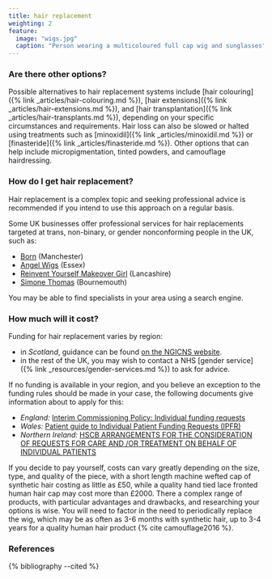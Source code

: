 ```yaml
---
title: hair replacement
weighting: 2
feature:
  image: "wigs.jpg"
  caption: "Person wearing a multicoloured full cap wig and sunglasses"
---
```


### Are there other options?

Possible alternatives to hair replacement systems include [hair colouring]({% link _articles/hair-colouring.md %}), [hair extensions]({% link _articles/hair-extensions.md %}), and [hair transplantation]({% link _articles/hair-transplants.md %}), depending on your specific circumstances and requirements. Hair loss can also be slowed or halted using treatments such as [minoxidil]({% link _articles/minoxidil.md %}) or [finasteride]({% link _articles/finasteride.md %}). Other options that can help include micropigmentation, tinted powders, and camouflage hairdressing.

### How do I get hair replacement?

Hair replacement is a complex topic and seeking professional advice is recommended if you intend to use this approach on a regular basis.

Some UK businesses offer professional services for hair replacements targeted at trans, non-binary, or gender nonconforming people in the UK, such as:

- [Born](https://born.uk.com/wig-styling-refurbishment/) (Manchester)
- [Angel Wigs](https://www.angelwigs.co.uk/t-girls) (Essex)
- [Reinvent Yourself Makeover Girl](https://www.makeovergirl.co.uk/collections/services) (Lancashire)
- [Simone Thomas](https://www.simonethomas.com/transgender-hair-services/) (Bournemouth)

You may be able to find specialists in your area using a search engine.

### How much will it cost?

Funding for hair replacement varies by region:

- in *Scotland*, guidance can be found [on the NGICNS website](https://www.ngicns.scot.nhs.uk/nhsservices/adults/wigs/).
- in the rest of the UK, you may wish to contact a NHS [gender service]({% link _resources/gender-services.md %}) to ask for advice.

If no funding is available in your region, and you believe an exception to the funding rules should be made in your case, the following documents give information about to apply for this:

- *England:* [Interim Commissioning Policy: Individual funding requests](https://www.england.nhs.uk/commissioning/wp-content/uploads/sites/12/2016/08/cp-03.pdf)
- *Wales:* [Patient guide to Individual Patient Funding Requests (IPFR)](http://www.whssc.wales.nhs.uk/sitesplus/documents/1119/AW%20IPFR%20Patient%20Leaflet%20%2D%20November%202019.pdf)
- *Northern Ireland:* [HSCB ARRANGEMENTS FOR THE CONSIDERATION OF REQUESTS FOR CARE AND /OR TREATMENT ON BEHALF OF INDIVIDUAL PATIENTS](http://www.hscbusiness.hscni.net/pdf/Protocol_ECR_and__IFR_arrangements.pdf) 

If you decide to pay yourself, costs can vary greatly depending on the size, type, and quality of the piece, with a short length machine wefted cap of synthetic hair costing as little as £50, while a quality hand tied lace fronted human hair cap may cost more than £2000. There a complex range of products, with particular advantages and drawbacks, and researching your options is wise. You will need to factor in the need to periodically replace the wig, which may be as often as 3-6 months with synthetic hair, up to 3-4 years for a quality human hair product {% cite camouflage2016 %}.

### References

{% bibliography --cited %}
